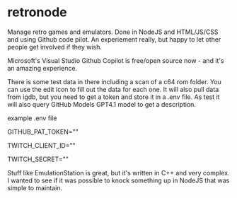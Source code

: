 # retronode
Manage retro games and emulators. Done in NodeJS and HTML/JS/CSS and using Github code pilot. An experiement really, but happy to let other people get involved if they wish. 

Microsoft's Visual Studio Github Copilot is free/open source now - and it's an amazing experience.

There is some test data in there including a scan of a c64 rom folder. You can use the edit icon to fill out the data for each one. It will also pull data from igdb, but you need to get a token and store it in a .env file. As test it will also query GitHub Models GPT4.1 model to get a description.

example .env file

GITHUB_PAT_TOKEN=""

TWITCH_CLIENT_ID=""

TWITCH_SECRET=""

Stuff like EmulationStation is great, but it's written in C++ and very complex. I wanted to see if it was possible to knock something up in NodeJS that was simple to maintain.
